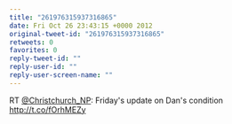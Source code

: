 ```yaml
---
title: "261976315937316865"
date: Fri Oct 26 23:43:15 +0000 2012
original-tweet-id: "261976315937316865"
retweets: 0
favorites: 0
reply-tweet-id: ""
reply-user-id: ""
reply-user-screen-name: ""
---
```

RT <a href="https://twitter.com/Christchurch_NP">@Christchurch_NP</a>: Friday's update on Dan's condition
http://t.co/fOrhMEZy
